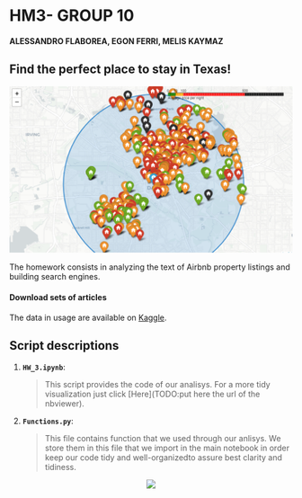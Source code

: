 # HM3- GROUP 10
#### ALESSANDRO FLABOREA, EGON FERRI, MELIS KAYMAZ
## Find the perfect place to stay in Texas!
![](map.PNG?raw=true)


The homework consists in analyzing the text of Airbnb property listings and building  search engines.

#### Download sets of articles

The data in usage are available on [Kaggle](https://www.kaggle.com/PromptCloudHQ/airbnb-property-data-from-texas).

## Script descriptions

1. __`HW_3.ipynb`__: 
	> This script provides the code of our analisys. For a more tidy visualization just click [Here](TODO:put here the url of the nbviewer).
2. __`Functions.py`__: 
	> This file contains function that we used through our anlisys. We store them in this file that we import in the main notebook in order keep our code tidy and well-organizedto assure best clarity and tidiness.
   
<p align="center">
<img src="https://i.pinimg.com/originals/b2/1f/b2/b21fb2b3efd83692a42bff8e05db92f1.png">
</p>
